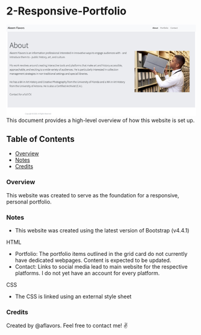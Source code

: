 # 2-Responsive-Portfolio
![Website Screenshot](assets/images/readme-1.jpg)
This document provides a high-level overview of how this website is set up.

## Table of Contents
- [Overview](#Overview)
- [Notes](#Notes)
- [Credits](#Credits)

### Overview
This website was created to serve as the foundation for a responsive, personal portfolio.

### Notes
- This website was created using the latest version of Bootstrap (v4.4.1)

HTML
- Portfolio: The portfolio items outlined in the grid card do not currently have dedicated webpages. Content is expected to be updated.
- Contact: Links to social media lead to main website for the respective platforms. I do not yet have an account for every platform.

CSS
- The CSS is linked using an external style sheet

### Credits
Created by @aflavors. Feel free to contact me! :v: